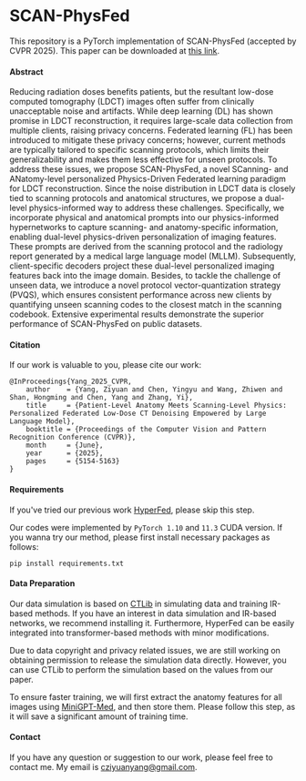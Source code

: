 # SCAN-PhysFed


This repository is a PyTorch implementation of SCAN-PhysFed (accepted by CVPR 2025). This paper can be downloaded at [this link](https://openaccess.thecvf.com/content/CVPR2025/html/Yang_Patient-Level_Anatomy_Meets_Scanning-Level_Physics_Personalized_Federated_Low-Dose_CT_Denoising_CVPR_2025_paper.html).

#### Abstract

Reducing radiation doses benefits patients, but the resultant low-dose computed tomography (LDCT) images often suffer from clinically unacceptable noise and artifacts. While deep learning (DL) has shown promise in LDCT reconstruction, it requires large-scale data collection from multiple clients, raising privacy concerns. Federated learning (FL) has been introduced to mitigate these privacy concerns; however, current methods are typically tailored to specific scanning protocols, which limits their generalizability and makes them less effective for unseen protocols. To address these issues, we propose SCAN-PhysFed, a novel SCanning- and ANatomy-level personalized Physics-Driven Federated learning paradigm for LDCT reconstruction. Since the noise distribution in LDCT data is closely tied to scanning protocols and anatomical structures, we propose a dual-level physics-informed way to address these challenges. Specifically, we incorporate physical and anatomical prompts into our physics-informed hypernetworks to capture scanning- and anatomy-specific information, enabling dual-level physics-driven personalization of imaging features. These prompts are derived from the scanning protocol and the radiology report generated by a medical large language model (MLLM). Subsequently, client-specific decoders project these dual-level personalized imaging features back into the image domain. Besides, to tackle the challenge of unseen data, we introduce a novel protocol vector-quantization strategy (PVQS), which ensures consistent performance across new clients by quantifying unseen scanning codes to the closest match in the scanning codebook. Extensive experimental results demonstrate the superior performance of SCAN-PhysFed on public datasets.

#### Citation
If our work is valuable to you, please cite our work:

```
@InProceedings{Yang_2025_CVPR,
    author    = {Yang, Ziyuan and Chen, Yingyu and Wang, Zhiwen and Shan, Hongming and Chen, Yang and Zhang, Yi},
    title     = {Patient-Level Anatomy Meets Scanning-Level Physics: Personalized Federated Low-Dose CT Denoising Empowered by Large Language Model},
    booktitle = {Proceedings of the Computer Vision and Pattern Recognition Conference (CVPR)},
    month     = {June},
    year      = {2025},
    pages     = {5154-5163}
}
```


#### Requirements

If you've tried our previous work [HyperFed](https://github.com/Zi-YuanYang/HyperFed), please skip this step. 

Our codes were implemented by ```PyTorch 1.10``` and ```11.3``` CUDA version. If you wanna try our method, please first install necessary packages as follows:

```
pip install requirements.txt
```

#### Data Preparation

Our data simulation is based on [CTLib](https://github.com/xiawj-hub/CTLIB) in simulating data and training IR-based methods. If you have an interest in data simulation and IR-based networks, we recommend installing it. Furthermore, HyperFed can be easily integrated into transformer-based methods with minor modifications.

Due to data copyright and privacy related issues, we are still working on obtaining permission to release the simulation data directly. However, you can use CTLib to perform the simulation based on the values from our paper.

To ensure faster training, we will first extract the anatomy features for all images using [MiniGPT-Med](https://github.com/Vision-CAIR/MiniGPT-Med), and then store them. Please follow this step, as it will save a significant amount of training time.

#### Contact
If you have any question or suggestion to our work, please feel free to contact me. My email is cziyuanyang@gmail.com.

